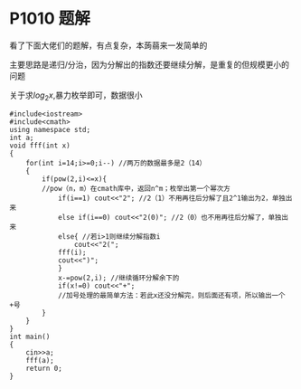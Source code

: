 # P1010 题解

看了下面大佬们的题解，有点复杂，本蒟蒻来一发简单的

主要思路是递归/分治，因为分解出的指数还要继续分解，是重复的但规模更小的问题

关于求$log_2 x$,暴力枚举即可，数据很小
```
#include<iostream>
#include<cmath>
using namespace std;
int a;
void fff(int x)
{
    for(int i=14;i>=0;i--) //两万的数据最多是2（14）
    {
        if(pow(2,i)<=x){
        //pow（n，m）在cmath库中，返回n^m；枚举出第一个幂次方
            if(i==1) cout<<"2"; //2（1）不用再往后分解了且2^1输出为2，单独出来
            else if(i==0) cout<<"2(0)"; //2（0）也不用再往后分解了，单独出来
            else{ //若i>1则继续分解指数i
                cout<<"2(";
            fff(i);
            cout<<")";
            }
            x-=pow(2,i); //继续循环分解余下的
            if(x!=0) cout<<"+";
            //加号处理的最简单方法：若此x还没分解完，则后面还有项，所以输出一个+号
        }
    }
}
int main()
{
    cin>>a;
    fff(a);
    return 0;
}
```